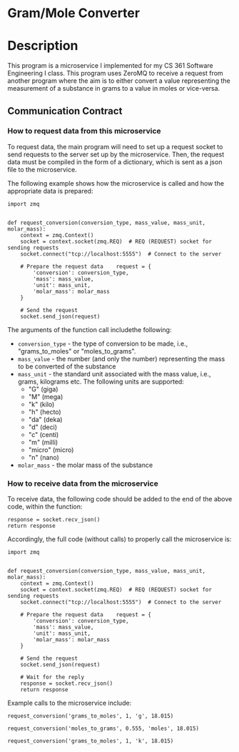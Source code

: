 # Gram/Mole Converter

# Description
This program is a microservice I implemented for my CS 361 Software Engineering I class. This program uses ZeroMQ to receive a request from another program where the aim is to either convert a value representing the measurement of a substance in grams to a value in moles or vice-versa. 

## Communication Contract

### How to request data from this microservice

To request data, the main program will need to set up a request socket to send requests to the server set up by the microservice. Then, the request data must be compiled in the form of a dictionary, which is sent as a json file to the microservice. 

The following example shows how the microservice is called and how the appropriate data is prepared:

```
import zmq  
  
  
def request_conversion(conversion_type, mass_value, mass_unit, molar_mass):  
    context = zmq.Context()  
    socket = context.socket(zmq.REQ)  # REQ (REQUEST) socket for sending requests  
    socket.connect("tcp://localhost:5555")  # Connect to the server  
  
    # Prepare the request data    request = {  
        'conversion': conversion_type,  
        'mass': mass_value,  
        'unit': mass_unit,  
        'molar_mass': molar_mass  
    }  
  
    # Send the request  
    socket.send_json(request)
```

The arguments of the function call includethe following:

* `conversion_type` - the type of conversion to be made, i.e., "grams_to_moles" or "moles_to_grams". 
* `mass_value` - the number (and only the number) representing the mass to be converted of the substance
* `mass_unit` - the standard unit associated with the mass value, i.e., grams, kilograms etc. The following units are supported: 
	* "G" (giga)
	* "M" (mega)
	* "k" (kilo)
	* "h" (hecto)
	* "da" (deka)
	* "d" (deci)
	* "c" (centi)
	* "m" (milli)
	* "micro" (micro)
	* "n" (nano)
* `molar_mass` - the molar mass of the substance

### How to receive data from the microservice

To receive data, the following code should be added to the end of the above code, within the function:

```
response = socket.recv_json()  
return response
```

Accordingly, the full code (without calls) to properly call the microservice is:

```
import zmq  
  
  
def request_conversion(conversion_type, mass_value, mass_unit, molar_mass):  
    context = zmq.Context()  
    socket = context.socket(zmq.REQ)  # REQ (REQUEST) socket for sending requests  
    socket.connect("tcp://localhost:5555")  # Connect to the server  
  
    # Prepare the request data    request = {  
        'conversion': conversion_type,  
        'mass': mass_value,  
        'unit': mass_unit,  
        'molar_mass': molar_mass  
    }  
  
    # Send the request  
    socket.send_json(request)  
  
    # Wait for the reply  
    response = socket.recv_json()  
    return response
```

Example calls to the microservice include:

```
request_conversion('grams_to_moles', 1, 'g', 18.015)  

request_conversion('moles_to_grams', 0.555, 'moles', 18.015)

request_conversion('grams_to_moles', 1, 'k', 18.015)
```
